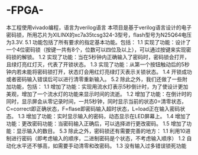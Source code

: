 # -FPGA-
本工程使用vivado编程，语言为verilog语言
本项目是基于verilog语言设计的电子密码锁，所用芯片为XILINX的xc7a35tcsg324-3型号，flash型号为N25Q64电压为3.3V.
5.1	功能包括了所有要求的指定基本功能。包括：
1.1	实现了功能：设计了一个4位密码锁（按键一共有8个，位数可以四位及以上），可以通过按键来实现密码锁的解锁。
1.2	 实现了功能：当在5秒钟内正确输入了密码时，密码锁会打开，且绿灯亮红灯灭，代表了开锁状态。
1.3	实现了功能：从第一个按钮触动后的5秒钟内若未能将密码锁打开，状态灯会用红灯亮绿灯灭表示关锁状态。
1.4	 开锁成功或者密码输入错误后可以进行清零重新输入。
5.2	除此之外，我们还做了一些附加功能，包括：
1.1	增加了功能：实现用流水灯表示5秒倒计时，为了使设计更加美观，增加了一个流水灯的功能来显示时间的流逝。
1.2	增加了功能：在倒计时的同时，显示屏会从零记录时间，一共5秒钟，同时显示当前的状态0=清零状态，C=correct即正确状态，F=flase即密码输入超时状态，L=load正在输入密码状态。
1.3	增加了功能：实时显示输入的密码，动态显示在LED屏幕上。
1.4	增加了功能：更改密码功能：当密码输入正确后，可以选择进行更改密码。
1.5	增加了功能：显示输入的数目。
5.3	除此之外，密码锁还有需要完善的地方：
1.1	利用10进制进行密码（即考虑输入的顺序，二进制密码是个状态，不考虑输入顺序）
1.2	自动化水平还不够高，如需要手动清零和改密码。
1.3	没有输入过多错误锁死功能
